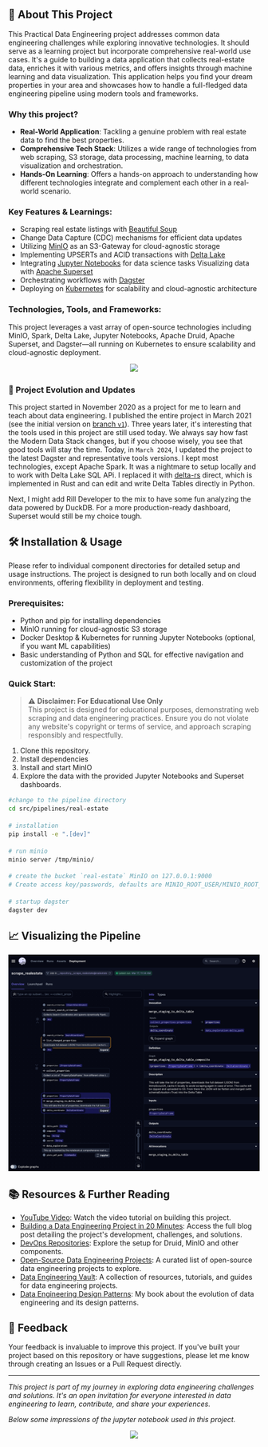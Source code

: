

## 🌟 About This Project

This Practical Data Engineering project addresses common data engineering challenges while exploring innovative technologies. It should serve as a learning project but incorporate comprehensive real-world use cases. It's a guide to building a data application that collects real-estate data, enriches it with various metrics, and offers insights through machine learning and data visualization. This application helps you find your dream properties in your area and showcases how to handle a full-fledged data engineering pipeline using modern tools and frameworks.

### Why this project?
- **Real-World Application**: Tackling a genuine problem with real estate data to find the best properties.
- **Comprehensive Tech Stack**: Utilizes a wide range of technologies from web scraping, S3 storage, data processing, machine learning, to data visualization and orchestration.
- **Hands-On Learning**: Offers a hands-on approach to understanding how different technologies integrate and complement each other in a real-world scenario.

### Key Features & Learnings:
- Scraping real estate listings with [Beautiful Soup](https://beautiful-soup-4.readthedocs.io/en/latest/index.html)
- Change Data Capture (CDC) mechanisms for efficient data updates
- Utilizing [MinIO](https://github.com/minio/minio) as an S3-Gateway for cloud-agnostic storage
- Implementing UPSERTs and ACID transactions with [Delta Lake](https://delta.io/) 
- Integrating [Jupyter Notebooks](https://github.com/jupyter/notebook) for data science tasks Visualizing data with [Apache Superset](https://github.com/apache/superset)
- Orchestrating workflows with [Dagster](https://github.com/dagster-io/dagster/)
- Deploying on [Kubernetes](https://github.com/kubernetes/kubernetes) for scalability and cloud-agnostic architecture

### Technologies, Tools, and Frameworks:
This project leverages a vast array of open-source technologies including MinIO, Spark, Delta Lake, Jupyter Notebooks, Apache Druid, Apache Superset, and Dagster—all running on Kubernetes to ensure scalability and cloud-agnostic deployment.

<p align="center">
<img src="https://www.ssp.sh/blog/data-engineering-project-in-twenty-minutes/images/lakehouse-open-sourced.png" height="500">
</p>

### 🔄 Project Evolution and Updates

This project started in November 2020 as a project for me to learn and teach about data engineering. I published the entire project in March 2021 (see the initial version on [branch `v1`](https://github.com/ssp-data/practical-data-engineering/tree/v1)). Three years later, it's interesting that the tools used in this project are still used today. We always say how fast the Modern Data Stack changes, but if you choose wisely, you see that good tools will stay the time. Today, in `March 2024`, I updated the project to the latest Dagster and representative tools versions. I kept most technologies, except Apache Spark. It was a nightmare to setup locally and to work with Delta Lake SQL APi. I replaced it with [delta-rs](https://github.com/delta-io/delta-rs) direct, which is implemented in Rust and can edit and write Delta Tables directly in Python. 

Next, I might add Rill Developer to the mix to have some fun analyzing the data powered by DuckDB. For a more production-ready dashboard, Superset would still be my choice tough. 


## 🛠 Installation & Usage
Please refer to individual component directories for detailed setup and usage instructions. The project is designed to run both locally and on cloud environments, offering flexibility in deployment and testing.

### Prerequisites:
- Python and pip for installing dependencies
- MinIO running for cloud-agnostic S3 storage
- Docker Desktop & Kubernetes for running Jupyter Notebooks (optional, if you want ML capabilities)
- Basic understanding of Python and SQL for effective navigation and customization of the project

### Quick Start:

> ⚠️ **Disclaimer: For Educational Use Only**  
> This project is designed for educational purposes, demonstrating web scraping and data engineering practices. Ensure you do not violate any website's copyright or terms of service, and approach scraping responsibly and respectfully.

1. Clone this repository.
2. Install dependencies
3. Install and start MinIO
4. Explore the data with the provided Jupyter Notebooks and Superset dashboards.
```sh
#change to the pipeline directory
cd src/pipelines/real-estate

# installation
pip install -e ".[dev]"

# run minio
minio server /tmp/minio/

# create the bucket `real-estate` MinIO on 127.0.0.1:9000
# Create access key/passwords, defaults are MINIO_ROOT_USER/MINIO_ROOT_PASSWORD with default values that should work without any further configuration.

# startup dagster
dagster dev
```

## 📈 Visualizing the Pipeline

![Dagster UI – Practical Data Engineering Pipeline](images/dagster-practical-data-engineering-pipeline.png)

## 📚 Resources & Further Reading
- [YouTube Video](https://youtu.be/FfDOsgg2EEQ): Watch the video tutorial on building this project.
- [Building a Data Engineering Project in 20 Minutes](https://www.ssp.sh/blog/data-engineering-project-in-twenty-minutes/): Access the full blog post detailing the project's development, challenges, and solutions.
- [DevOps Repositories](https://github.com/ssp-data/data-engineering-devops): Explore the setup for Druid, MinIO and other components.
- [Open-Source Data Engineering Projects](https://www.ssp.sh/brain/open-source-data-engineering-projects/): A curated list of open-source data engineering projects to explore.
- [Data Engineering Vault](https://vault.ssp.sh/): A collection of resources, tutorials, and guides for data engineering projects.
- [Data Engineering Design Patterns](https://www.dedp.online): My book about the evolution of data engineering and its design patterns.


## 📣 Feedback
Your feedback is invaluable to improve this project. If you've built your project based on this repository or have suggestions, please let me know through creating an Issues or a Pull Request directly.

---

*This project is part of my journey in exploring data engineering challenges and solutions. It's an open invitation for everyone interested in data engineering to learn, contribute, and share your experiences.*

*Below some impressions of the jupyter notebook used in this project.*


<p align="center">
<img src="https://sspaeti.com/blog/the-location-independent-lifestyle/europe/sspaeti_com_todays_office_033.jpg" width="600">

</p>


